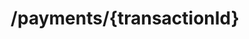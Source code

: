 ---
title: /payments/{transactionId}
position_number: 1
type: get
description: Get transaction details from kibramoa. 

content_markdown: |-
  Return all details about the transaction, GET request and a valid transactionId must be present in the route and should match with an uuid in kibramoa transaction DB. 

  {: .info }
  **Note**: The `Content-Type` header should be set to `application/json` along with the merchant API key

  {: .success }
  **Example request**

  ```
  GET /payments/099cdc76-45d1-49e1-8985-e1c82dcfadb3 HTTP/1.1
  Host: api.sandbox.kibramoa.net
  Accept: application/json
  X-API-KEY: pjxrlEFwzgYvP13V5LH***c8-0f95-4771-a36b-d4a928c6457d
  ```

  An error response will return an HTTP error code and the following schema:


  | Field   | Type   | Description                        |
  | ------- | ------ | ---------------------------------- |
  | statusCode | string | If an error is returned the error code is shown here |
  | message | string | the CashierUrl or A message of the error             |


  
right_code_blocks:
  - code_block: |1-
     {
        "id": "099cdc76-45d1-49e1-8985-e1c82dcfadb3",
        "sessionId": "90545ca3-fe0d-457c-a9da-283ee2561d82",
        "country": "GB",
        "currency": "GBP",
        "paymentAmount": 1000,
        "method": "Bank Transfer",
        "status": "COMPLETED",
        "paymentReference": "invoice-4726",
        "merchantReference": "merchant-order-8271",
        "customer": {
          "name": "John Doe",
          "email": "john@email.test",
          "phone": "+34666999666",
          "userDevice": "MOBILE",
          "userAgent": "Mozilla/5.0 (X11; Linux x86_64) AppleWebKit/537.36 (KHTML, like Gecko) Chrome/51.0.2704.103 Safari/537.36",
          "ip": "84.232.140.77",
          "address": {
            "street": "32 Windsor Gardens",
            "streetNumber": "24",
            "country": "GB",
            "zipCode": "W9 3RG",
            "city": "London",
            "state": "Great London."
          },
          "identify": {
            "number": "76486883X",
            "type": "DNI"
          }
        },
        "shippingAddress": {
          "street": "32 Windsor Gardens",
          "streetNumber": "24",
          "country": "GB",
          "zipCode": "W9 3RG",
          "city": "London",
          "state": "Great London."
        },
        "orderDetails": [
          {
            "productName": "shirt-328471",
            "dimensions": "85x51",
            "description": "Blue sports t-shirt "
          }
        ],
        "errors": {
          "code": "999",
          "msg": "Business failed - duplicate order number"
        },
        "createdAt": "2022-08-04T08:23:50.738Z",
        "updatedAt": "2022-08-05T08:23:50.738Z"
      }
    title: Response
    language: json
  - code_block: |2-    
         {
            "statusCode": 404,
            "message": [
              "Transaction not found."
            ]
          }
    title: Error 404
    language: json
   
---